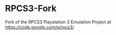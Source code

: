 RPCS3-Fork
==========

Fork of the RPCS3 Playstation 3 Emulation Project at https://code.google.com/p/rpcs3/
